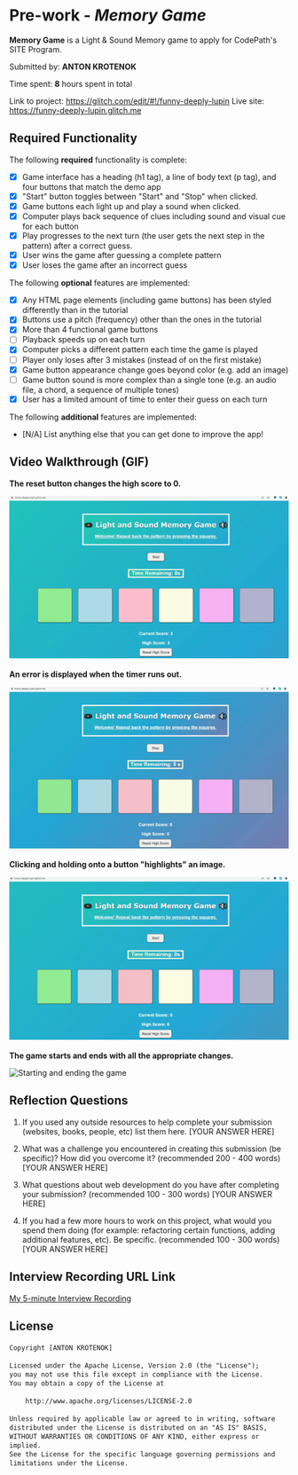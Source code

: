 # Pre-work - *Memory Game*

**Memory Game** is a Light & Sound Memory game to apply for CodePath's SITE Program. 

Submitted by: **ANTON KROTENOK**

Time spent: **8** hours spent in total

Link to project: https://glitch.com/edit/#!/funny-deeply-lupin
Live site: https://funny-deeply-lupin.glitch.me

## Required Functionality

The following **required** functionality is complete:

* [X] Game interface has a heading (h1 tag), a line of body text (p tag), and four buttons that match the demo app
* [X] "Start" button toggles between "Start" and "Stop" when clicked. 
* [X] Game buttons each light up and play a sound when clicked. 
* [X] Computer plays back sequence of clues including sound and visual cue for each button
* [X] Play progresses to the next turn (the user gets the next step in the pattern) after a correct guess. 
* [X] User wins the game after guessing a complete pattern
* [X] User loses the game after an incorrect guess

The following **optional** features are implemented:

* [X] Any HTML page elements (including game buttons) has been styled differently than in the tutorial
* [X] Buttons use a pitch (frequency) other than the ones in the tutorial
* [X] More than 4 functional game buttons
* [ ] Playback speeds up on each turn
* [X] Computer picks a different pattern each time the game is played
* [ ] Player only loses after 3 mistakes (instead of on the first mistake)
* [X] Game button appearance change goes beyond color (e.g. add an image)
* [ ] Game button sound is more complex than a single tone (e.g. an audio file, a chord, a sequence of multiple tones)
* [X] User has a limited amount of time to enter their guess on each turn

The following **additional** features are implemented:

- [N/A] List anything else that you can get done to improve the app!

## Video Walkthrough (GIF)

**The reset button changes the high score to 0.**

![Resetting the high score](https://github.com/theonlyanton/Light-Sound-Memory-Game/blob/main/.gif-assets/resetHighScore.gif)
<br/>
<br/>
**An error is displayed when the timer runs out.**

![Running out of time](https://github.com/theonlyanton/Light-Sound-Memory-Game/blob/main/.gif-assets/noMoreTime.gif)
<br/>
<br/>
**Clicking and holding onto a button "highlights" an image.**

![Highlighting buttons](https://github.com/theonlyanton/Light-Sound-Memory-Game/blob/main/.gif-assets/highlightingButtons.gif)
<br/>
<br/>
**The game starts and ends with all the appropriate changes.**

![Starting and ending the game](https://github.com/theonlyanton/Light-Sound-Memory-Game/blob/main/.gif-assets/startGameEndGame.gif)

## Reflection Questions
1. If you used any outside resources to help complete your submission (websites, books, people, etc) list them here. 
[YOUR ANSWER HERE]

2. What was a challenge you encountered in creating this submission (be specific)? How did you overcome it? (recommended 200 - 400 words) 
[YOUR ANSWER HERE]

3. What questions about web development do you have after completing your submission? (recommended 100 - 300 words) 
[YOUR ANSWER HERE]

4. If you had a few more hours to work on this project, what would you spend them doing (for example: refactoring certain functions, adding additional features, etc). Be specific. (recommended 100 - 300 words) 
[YOUR ANSWER HERE]

 

## Interview Recording URL Link

[My 5-minute Interview Recording](your-link-here)


## License

    Copyright [ANTON KROTENOK]

    Licensed under the Apache License, Version 2.0 (the "License");
    you may not use this file except in compliance with the License.
    You may obtain a copy of the License at

        http://www.apache.org/licenses/LICENSE-2.0

    Unless required by applicable law or agreed to in writing, software
    distributed under the License is distributed on an "AS IS" BASIS,
    WITHOUT WARRANTIES OR CONDITIONS OF ANY KIND, either express or implied.
    See the License for the specific language governing permissions and
    limitations under the License.
